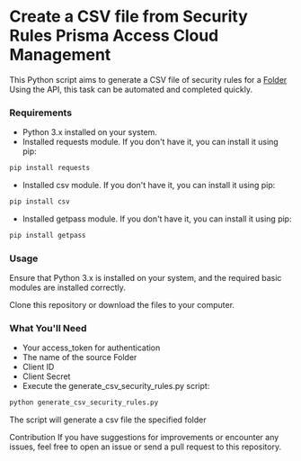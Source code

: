 # Create a CSV file from Security Rules Prisma Access Cloud Management
This Python script aims to generate a CSV file of security rules for a [Folder](https://docs.paloaltonetworks.com/prisma/prisma-access/prisma-access-cloud-managed-admin/create-prisma-access-policy/organizing-your-prisma-access-configurations#:~:text=Configuration%20Folders%20You%20can%20apply%20Prisma%20Access%20policy,be%20shared%20or%20are%20specific%20to%20deployment%20types.) Using the API, this task can be automated and completed quickly.


### Requirements
* Python 3.x installed on your system.
* Installed requests module. If you don't have it, you can install it using pip:
```python
pip install requests
```
* Installed csv module. If you don't have it, you can install it using pip:
```python
pip install csv
```
* Installed getpass module. If you don't have it, you can install it using pip:
```python
pip install getpass
```
### Usage
Ensure that Python 3.x is installed on your system, and the required basic modules are installed correctly.

Clone this repository or download the files to your computer.

### What You'll Need

* Your access_token for authentication
* The name of the source Folder
* Client ID
* Client Secret
* Execute the generate_csv_security_rules.py script:

```python
python generate_csv_security_rules.py
```
The script will generate a csv file the specified folder

Contribution
If you have suggestions for improvements or encounter any issues, feel free to open an issue or send a pull request to this repository.
